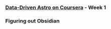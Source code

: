 
### [Data-Driven Astro on Coursera](https://www.coursera.org/learn/data-driven-astronomy/home/week/1) - Week 1

### Figuring out Obsidian